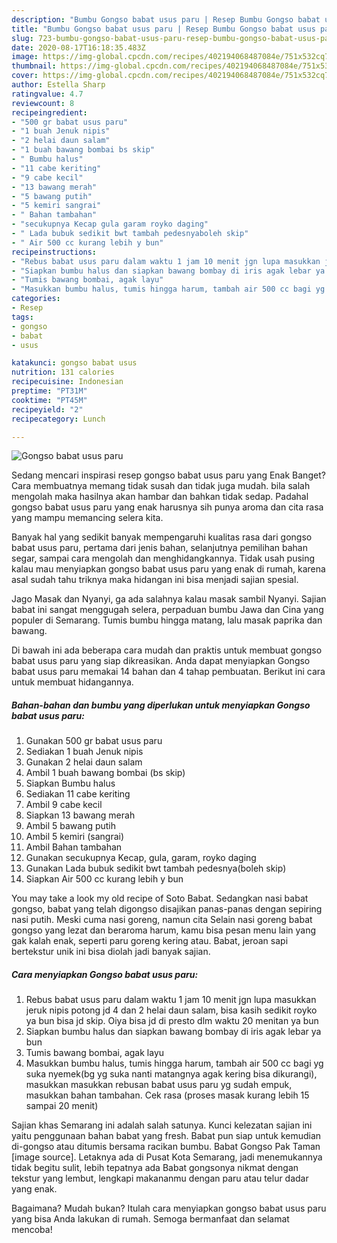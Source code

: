 ```yaml
---
description: "Bumbu Gongso babat usus paru | Resep Bumbu Gongso babat usus paru Yang Enak dan Simpel"
title: "Bumbu Gongso babat usus paru | Resep Bumbu Gongso babat usus paru Yang Enak dan Simpel"
slug: 723-bumbu-gongso-babat-usus-paru-resep-bumbu-gongso-babat-usus-paru-yang-enak-dan-simpel
date: 2020-08-17T16:18:35.483Z
image: https://img-global.cpcdn.com/recipes/402194068487084e/751x532cq70/gongso-babat-usus-paru-foto-resep-utama.jpg
thumbnail: https://img-global.cpcdn.com/recipes/402194068487084e/751x532cq70/gongso-babat-usus-paru-foto-resep-utama.jpg
cover: https://img-global.cpcdn.com/recipes/402194068487084e/751x532cq70/gongso-babat-usus-paru-foto-resep-utama.jpg
author: Estella Sharp
ratingvalue: 4.7
reviewcount: 8
recipeingredient:
- "500 gr babat usus paru"
- "1 buah Jenuk nipis"
- "2 helai daun salam"
- "1 buah bawang bombai bs skip"
- " Bumbu halus"
- "11 cabe keriting"
- "9 cabe kecil"
- "13 bawang merah"
- "5 bawang putih"
- "5 kemiri sangrai"
- " Bahan tambahan"
- "secukupnya Kecap gula garam royko daging"
- " Lada bubuk sedikit bwt tambah pedesnyaboleh skip"
- " Air 500 cc kurang lebih y bun"
recipeinstructions:
- "Rebus babat usus paru dalam waktu 1 jam 10 menit jgn lupa masukkan jeruk nipis potong jd 4 dan 2 helai daun salam, bisa kasih sedikit royko ya bun bisa jd skip. Oiya bisa jd di presto dlm waktu 20 menitan ya bun"
- "Siapkan bumbu halus dan siapkan bawang bombay di iris agak lebar ya bun"
- "Tumis bawang bombai, agak layu"
- "Masukkan bumbu halus, tumis hingga harum, tambah air 500 cc bagi yg suka nyemek(bg yg suka nanti matangnya agak kering bisa dikurangi), masukkan masukkan rebusan babat usus paru yg sudah empuk, masukkan bahan tambahan. Cek rasa (proses masak kurang lebih 15 sampai 20 menit)"
categories:
- Resep
tags:
- gongso
- babat
- usus

katakunci: gongso babat usus 
nutrition: 131 calories
recipecuisine: Indonesian
preptime: "PT31M"
cooktime: "PT45M"
recipeyield: "2"
recipecategory: Lunch

---
```



![Gongso babat usus paru](https://img-global.cpcdn.com/recipes/402194068487084e/751x532cq70/gongso-babat-usus-paru-foto-resep-utama.jpg)

Sedang mencari inspirasi resep gongso babat usus paru yang Enak Banget? Cara membuatnya memang tidak susah dan tidak juga mudah. bila salah mengolah maka hasilnya akan hambar dan bahkan tidak sedap. Padahal gongso babat usus paru yang enak harusnya sih punya aroma dan cita rasa yang mampu memancing selera kita.

Banyak hal yang sedikit banyak mempengaruhi kualitas rasa dari gongso babat usus paru, pertama dari jenis bahan, selanjutnya pemilihan bahan segar, sampai cara mengolah dan menghidangkannya. Tidak usah pusing kalau mau menyiapkan gongso babat usus paru yang enak di rumah, karena asal sudah tahu triknya maka hidangan ini bisa menjadi sajian spesial.

Jago Masak dan Nyanyi, ga ada salahnya kalau masak sambil Nyanyi. Sajian babat ini sangat menggugah selera, perpaduan bumbu Jawa dan Cina yang populer di Semarang. Tumis bumbu hingga matang, lalu masak paprika dan bawang.


Di bawah ini ada beberapa cara mudah dan praktis untuk membuat gongso babat usus paru yang siap dikreasikan. Anda dapat menyiapkan Gongso babat usus paru memakai 14 bahan dan 4 tahap pembuatan. Berikut ini cara untuk membuat hidangannya.

<!--inarticleads1-->

##### Bahan-bahan dan bumbu yang diperlukan untuk menyiapkan Gongso babat usus paru:

1. Gunakan 500 gr babat usus paru
1. Sediakan 1 buah Jenuk nipis
1. Gunakan 2 helai daun salam
1. Ambil 1 buah bawang bombai (bs skip)
1. Siapkan  Bumbu halus
1. Sediakan 11 cabe keriting
1. Ambil 9 cabe kecil
1. Siapkan 13 bawang merah
1. Ambil 5 bawang putih
1. Ambil 5 kemiri (sangrai)
1. Ambil  Bahan tambahan
1. Gunakan secukupnya Kecap, gula, garam, royko daging
1. Gunakan  Lada bubuk sedikit bwt tambah pedesnya(boleh skip)
1. Siapkan  Air 500 cc kurang lebih y bun


You may take a look my old recipe of Soto Babat. Sedangkan nasi babat gongso, babat yang telah digongso disajikan panas-panas dengan sepiring nasi putih. Meski cuma nasi goreng, namun cita Selain nasi goreng babat gongso yang lezat dan beraroma harum, kamu bisa pesan menu lain yang gak kalah enak, seperti paru goreng kering atau. Babat, jeroan sapi bertekstur unik ini bisa diolah jadi banyak sajian. 

<!--inarticleads2-->

##### Cara menyiapkan Gongso babat usus paru:

1. Rebus babat usus paru dalam waktu 1 jam 10 menit jgn lupa masukkan jeruk nipis potong jd 4 dan 2 helai daun salam, bisa kasih sedikit royko ya bun bisa jd skip. Oiya bisa jd di presto dlm waktu 20 menitan ya bun
1. Siapkan bumbu halus dan siapkan bawang bombay di iris agak lebar ya bun
1. Tumis bawang bombai, agak layu
1. Masukkan bumbu halus, tumis hingga harum, tambah air 500 cc bagi yg suka nyemek(bg yg suka nanti matangnya agak kering bisa dikurangi), masukkan masukkan rebusan babat usus paru yg sudah empuk, masukkan bahan tambahan. Cek rasa (proses masak kurang lebih 15 sampai 20 menit)


Sajian khas Semarang ini adalah salah satunya. Kunci kelezatan sajian ini yaitu penggunaan bahan babat yang fresh. Babat pun siap untuk kemudian di-gongso atau ditumis bersama racikan bumbu. Babat Gongso Pak Taman [image source]. Letaknya ada di Pusat Kota Semarang, jadi menemukannya tidak begitu sulit, lebih tepatnya ada Babat gongsonya nikmat dengan tekstur yang lembut, lengkapi makananmu dengan paru atau telur dadar yang enak. 

Bagaimana? Mudah bukan? Itulah cara menyiapkan gongso babat usus paru yang bisa Anda lakukan di rumah. Semoga bermanfaat dan selamat mencoba!
